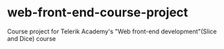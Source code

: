 # web-front-end-course-project
Course project for Telerik Academy's "Web front-end development"(Slice and Dice) course
